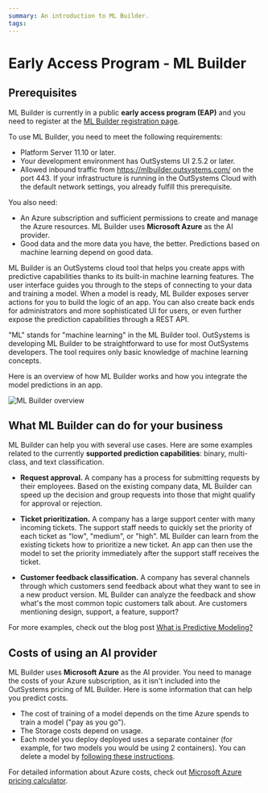 ```yaml
---
summary: An introduction to ML Builder. 
tags:
---
```


# Early Access Program - ML Builder

<div class="info" markdown="1">

## Prerequisites

ML Builder is currently in a public **early access program (EAP)** and you need to register at the [ML Builder registration page](https://www.outsystems.com/eap-ml-builder/).

To use ML Builder, you need to meet the following requirements:

* Platform Server 11.10 or later.
* Your development environment has OutSystems UI 2.5.2 or later.
* Allowed inbound traffic from https://mlbuilder.outsystems.com/ on the port 443. If your infrastructure is running in the OutSystems Cloud with the default network settings, you already fulfill this prerequisite.

You also need:

* An Azure subscription and sufficient permissions to create and manage the Azure resources. ML Builder uses **Microsoft Azure** as the AI provider.
* Good data and the more data you have, the better. Predictions based on machine learning depend on good data. 

</div>

ML Builder is an OutSystems cloud tool that helps you create apps with predictive capabilities thanks to its built-in machine learning features. The user interface guides you through to the steps of connecting to your data and training a model. When a model is ready, ML Builder exposes server actions for you to build the logic of an app. You can also create back ends for administrators and more sophisticated UI for users, or even further expose the prediction capabilities through a REST API.

"ML" stands for "machine learning" in the ML Builder tool. OutSystems is developing ML Builder to be straightforward to use for most OutSystems developers. The tool requires only basic knowledge of machine learning concepts.

Here is an overview of how ML Builder works and how you integrate the model predictions in an app.

![ML Builder overview](images/overview-diag.png?width=900)

## What ML Builder can do for your business

ML Builder can help you with several use cases. Here are some examples related to the currently **supported prediction capabilities**: binary, multi-class, and text classification.

* **Request approval.** A company has a process for submitting requests by their employees. Based on the existing company data, ML Builder can speed up the decision and group requests into those that might qualify for approval or rejection.

* **Ticket prioritization.** A company has a large support center with many incoming tickets. The support staff needs to quickly set the priority of each ticket as "low", "medium", or "high". ML Builder can learn from the existing tickets how to prioritize a new ticket. An app can then use the model to set the priority immediately after the support staff receives the ticket.

* **Customer feedback classification.** A company has several channels through which customers send feedback about what they want to see in a new product version. ML Builder can analyze the feedback and show what's the most common topic customers talk about. Are customers mentioning design, support, a feature, support?

For more examples, check out the blog post [What is Predictive Modeling?](https://www.outsystems.com/blog/posts/predictive-modeling/)

## Costs of using an AI provider

ML Builder uses **Microsoft Azure** as the AI provider. You need to manage the costs of your Azure subscription, as it isn't included into the OutSystems pricing of ML Builder. Here is some information that can help you predict costs.

* The cost of training of a model depends on the time Azure spends to train a model ("pay as you go").
* The Storage costs depend on usage.
* Each model you deploy deployed uses a separate container (for example, for two models you would be using 2 containers). You can delete a model by [following these instructions](https://docs.google.com/document/d/167TZlQ4RIx1-Dm_3GEY9oO_sFQYsSuhHVTQXav73Bko/edit#heading=h.gzg7hefg9yzg).

For detailed information about Azure costs, check out [Microsoft Azure pricing calculator](https://azure.microsoft.com/en-us/pricing/calculator/).
